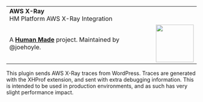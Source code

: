 ## 
<table width="100%">
	<tr>
		<td align="left" colspan="2">
			<strong>AWS X-Ray</strong><br />
			HM Platform AWS X-Ray Integration
		</td>
	</tr>
	<tr>
		<td>
			A <strong><a href="https://hmn.md/">Human Made</a></strong> project. Maintained by @joehoyle.
		</td>
		<td align="center">
			<img src="https://hmn.md/content/themes/hmnmd/assets/images/hm-logo.svg" width="100" />
		</td>
	</tr>
</table>

This plugin sends AWS X-Ray traces from WordPress. Traces are generated with the XHProf extension, and sent with extra debugging information. This is intended to be used in production environments, and as such has very slight performance impact.

